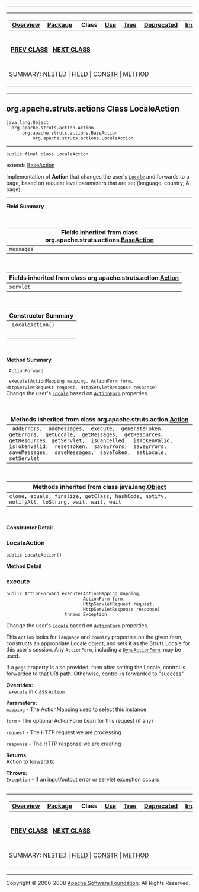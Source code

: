 ------------------------------------------------------------------------

<span id="navbar_top"></span> [](#skip-navbar_top "Skip navigation links")

<table>
<colgroup>
<col width="50%" />
<col width="50%" />
</colgroup>
<tbody>
<tr class="odd">
<td align="left"><span id="navbar_top_firstrow"></span>
<table>
<tbody>
<tr class="odd">
<td align="left"><a href="../../../../overview-summary.html.md"><strong>Overview</strong></a> </td>
<td align="left"><a href="package-summary.html.md"><strong>Package</strong></a> </td>
<td align="left"> <strong>Class</strong> </td>
<td align="left"><a href="class-use/LocaleAction.html.md"><strong>Use</strong></a> </td>
<td align="left"><a href="package-tree.html.md"><strong>Tree</strong></a> </td>
<td align="left"><a href="../../../../deprecated-list.html.md"><strong>Deprecated</strong></a> </td>
<td align="left"><a href="../../../../index-all.html.md"><strong>Index</strong></a> </td>
<td align="left"><a href="../../../../help-doc.html.md"><strong>Help</strong></a> </td>
</tr>
</tbody>
</table></td>
<td align="left"></td>
</tr>
<tr class="even">
<td align="left"> <a href="../../../../org/apache/struts/actions/IncludeAction.html.md" title="class in org.apache.struts.actions"><strong>PREV CLASS</strong></a>   <a href="../../../../org/apache/struts/actions/LookupDispatchAction.html" title="class in org.apache.struts.actions"><strong>NEXT CLASS</strong></a></td>
<td align="left"><a href="../../../../index.html.md?org/apache/struts/actions/LocaleAction.html"><strong>FRAMES</strong></a>    <a href="LocaleAction.html"><strong>NO FRAMES</strong></a>    
<a href="../../../../allclasses-noframe.html.md"><strong>All Classes</strong></a></td>
</tr>
<tr class="odd">
<td align="left">SUMMARY: NESTED | <a href="#fields_inherited_from_class_org.apache.struts.actions.BaseAction">FIELD</a> | <a href="#constructor_summary">CONSTR</a> | <a href="#method_summary">METHOD</a></td>
<td align="left">DETAIL: FIELD | <a href="#constructor_detail">CONSTR</a> | <a href="#method_detail">METHOD</a></td>
</tr>
</tbody>
</table>

<span id="skip-navbar_top"></span>

------------------------------------------------------------------------

org.apache.struts.actions
 Class LocaleAction
-------------------------

    java.lang.Object
      org.apache.struts.action.Action
          org.apache.struts.actions.BaseAction
              org.apache.struts.actions.LocaleAction

------------------------------------------------------------------------

    public final class LocaleAction

extends [BaseAction](../../../../org/apache/struts/actions/BaseAction.html.md "class in org.apache.struts.actions")

Implementation of **Action** that changes the user's [`Locale`](http://java.sun.com/j2se/1.4.2/docs/api/java/util/Locale.html.md?is-external=true "class or interface in java.util") and forwards to a page, based on request level parameters that are set (language, country, & page).

------------------------------------------------------------------------

<span id="field_summary"></span>

**Field Summary**

 <span id="fields_inherited_from_class_org.apache.struts.actions.BaseAction"></span>

| **Fields inherited from class org.apache.struts.actions.[BaseAction](../../../../org/apache/struts/actions/BaseAction.html.md "class in org.apache.struts.actions")** |
|--------------------------------------------------------------------------------------------------------------------------------------------------------------------|
| `messages`                                                                                                                                                         |

 <span id="fields_inherited_from_class_org.apache.struts.action.Action"></span>

| **Fields inherited from class org.apache.struts.action.[Action](../../../../org/apache/struts/action/Action.html.md "class in org.apache.struts.action")** |
|---------------------------------------------------------------------------------------------------------------------------------------------------------|
| `servlet`                                                                                                                                               |

  <span id="constructor_summary"></span>

| **Constructor Summary** |
|-------------------------|
| ` LocaleAction()`       
                          |

  <span id="method_summary"></span>

**Method Summary**

` ActionForward`

` execute(ActionMapping mapping, ActionForm form, HttpServletRequest request, HttpServletResponse response)`
            Change the user's [`Locale`](http://java.sun.com/j2se/1.4.2/docs/api/java/util/Locale.html.md?is-external=true "class or interface in java.util") based on [`ActionForm`](../../../../org/apache/struts/action/ActionForm.html "class in org.apache.struts.action") properties.

 <span id="methods_inherited_from_class_org.apache.struts.action.Action"></span>

| **Methods inherited from class org.apache.struts.action.[Action](../../../../org/apache/struts/action/Action.html.md "class in org.apache.struts.action")**                                                                                                                                   |
|--------------------------------------------------------------------------------------------------------------------------------------------------------------------------------------------------------------------------------------------------------------------------------------------|
| ` addErrors,  addMessages,  execute,  generateToken,  getErrors,  getLocale,  getMessages,  getResources,  getResources, getServlet,  isCancelled,  isTokenValid,  isTokenValid,  resetToken,  saveErrors,  saveErrors,  saveMessages,  saveMessages,  saveToken,  setLocale,  setServlet` |

 <span id="methods_inherited_from_class_java.lang.Object"></span>

| **Methods inherited from class java.lang.[Object](http://java.sun.com/j2se/1.4.2/docs/api/java/lang/Object.html.md?is-external=true "class or interface in java.lang")** |
|-----------------------------------------------------------------------------------------------------------------------------------------------------------------------|
| `clone, equals, finalize, getClass, hashCode, notify, notifyAll, toString, wait, wait, wait`                                                                          |

 

<span id="constructor_detail"></span>

**Constructor Detail**

### LocaleAction

    public LocaleAction()

<span id="method_detail"></span>

**Method Detail**

### execute

    public ActionForward execute(ActionMapping mapping,
                                 ActionForm form,
                                 HttpServletRequest request,
                                 HttpServletResponse response)
                          throws Exception

Change the user's [`Locale`](http://java.sun.com/j2se/1.4.2/docs/api/java/util/Locale.html.md?is-external=true "class or interface in java.util") based on [`ActionForm`](../../../../org/apache/struts/action/ActionForm.html "class in org.apache.struts.action") properties.

This `Action` looks for `language` and `country` properties on the given form, constructs an appropriate Locale object, and sets it as the Struts Locale for this user's session. Any `ActionForm`, including a [`DynaActionForm`](../../../../org/apache/struts/action/DynaActionForm.html.md "class in org.apache.struts.action"), may be used.

If a `page` property is also provided, then after setting the Locale, control is forwarded to that URI path. Otherwise, control is forwarded to "success".

**Overrides:**  
` execute` in class `Action`

<!-- -->

**Parameters:**  
`mapping` - The ActionMapping used to select this instance

`form` - The optional ActionForm bean for this request (if any)

`request` - The HTTP request we are processing

`response` - The HTTP response we are creating

**Returns:**  
Action to forward to

**Throws:**  
`Exception` - if an input/output error or servlet exception occurs

------------------------------------------------------------------------

<span id="navbar_bottom"></span> [](#skip-navbar_bottom "Skip navigation links")

<table>
<colgroup>
<col width="50%" />
<col width="50%" />
</colgroup>
<tbody>
<tr class="odd">
<td align="left"><span id="navbar_bottom_firstrow"></span>
<table>
<tbody>
<tr class="odd">
<td align="left"><a href="../../../../overview-summary.html.md"><strong>Overview</strong></a> </td>
<td align="left"><a href="package-summary.html.md"><strong>Package</strong></a> </td>
<td align="left"> <strong>Class</strong> </td>
<td align="left"><a href="class-use/LocaleAction.html.md"><strong>Use</strong></a> </td>
<td align="left"><a href="package-tree.html.md"><strong>Tree</strong></a> </td>
<td align="left"><a href="../../../../deprecated-list.html.md"><strong>Deprecated</strong></a> </td>
<td align="left"><a href="../../../../index-all.html.md"><strong>Index</strong></a> </td>
<td align="left"><a href="../../../../help-doc.html.md"><strong>Help</strong></a> </td>
</tr>
</tbody>
</table></td>
<td align="left"></td>
</tr>
<tr class="even">
<td align="left"> <a href="../../../../org/apache/struts/actions/IncludeAction.html.md" title="class in org.apache.struts.actions"><strong>PREV CLASS</strong></a>   <a href="../../../../org/apache/struts/actions/LookupDispatchAction.html" title="class in org.apache.struts.actions"><strong>NEXT CLASS</strong></a></td>
<td align="left"><a href="../../../../index.html.md?org/apache/struts/actions/LocaleAction.html"><strong>FRAMES</strong></a>    <a href="LocaleAction.html"><strong>NO FRAMES</strong></a>    
<a href="../../../../allclasses-noframe.html.md"><strong>All Classes</strong></a></td>
</tr>
<tr class="odd">
<td align="left">SUMMARY: NESTED | <a href="#fields_inherited_from_class_org.apache.struts.actions.BaseAction">FIELD</a> | <a href="#constructor_summary">CONSTR</a> | <a href="#method_summary">METHOD</a></td>
<td align="left">DETAIL: FIELD | <a href="#constructor_detail">CONSTR</a> | <a href="#method_detail">METHOD</a></td>
</tr>
</tbody>
</table>

<span id="skip-navbar_bottom"></span>

------------------------------------------------------------------------

Copyright © 2000-2008 [Apache Software Foundation](http://www.apache.org/). All Rights Reserved.
